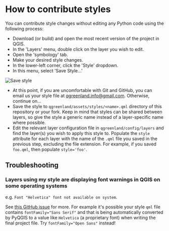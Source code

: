 # How to contribute styles

You can contribute style changes without editing any Python code using the
following process:

* Download (or build) and open the most recent version of the project in QGIS.
* In the 'Layers' menu, double click on the layer you wish to edit.
* Open the 'symbology' tab.
* Make your desired style changes.
* In the lower-left corner, click the 'Style' dropdown.
* In this menu, select 'Save Style...'

![Save style](/_images/save_style.png)

* At this point, if you are uncomfortable with Git and GitHub, you can email us
  your style file at qgreenland.info@gmail.com. Otherwise, continue on...
* Save the style to `qgreenland/assets/styles/<name>.qml` directory of this
  repository or your fork. Keep in mind that styles can be shared between
  layers, so give the style a generic name instead of a layer-specific name
  where possible.
* Edit the relevant layer configuration file in `qgreenland/config/layers` and
  find the layer(s) you wish to apply this style to. Populate the `style`
  attribute for each layer with the name of the `.qml` file you saved in the
  previous step, excluding the file extension. For example, if you saved
  `foo.qml`, then populate `style='foo'`.


## Troubleshooting

### Layers using my style are displaying font warnings in QGIS on some operating systems

e.g. `Font "Helvetica" font not available on system`.

See [this GitHub issue](https://github.com/nsidc/qgreenland/issues/515) for more. For
example it's possible your style `qml` file contains `fontFamily="Sans Serif"` and
that is being automatically converted by PyQGIS to a value like `Helvetica` (a
proprietary font) when writing the final project file. Try `fontFamily="Open Sans"`
instead!
